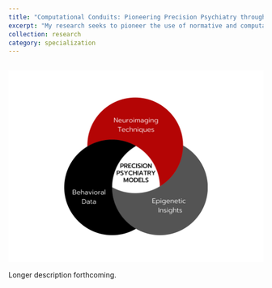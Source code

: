 ```yaml
---
title: "Computational Conduits: Pioneering Precision Psychiatry through Advanced Modeling"
excerpt: "My research seeks to pioneer the use of normative and computational modeling to revolutionize the field of precision psychiatry. By integrating advanced neuroimaging techniques with behavioral and epigenetic data, I aim to develop refined models that predict individual mental health outcomes with unprecedented accuracy. This approach will not only improve our understanding of psychiatric disorders but also tailor interventions to the unique biological profile of each patient. Through this innovative research, I plan to contribute to the creation of more personalized and effective psychiatric treatments, thereby transforming how mental health care is approached and administered. <br/><img src='/images/CC Model.svg'>"
collection: research
category: specialization
---
```


<br/><img src='/images/CC Model.svg'>

Longer description forthcoming.
